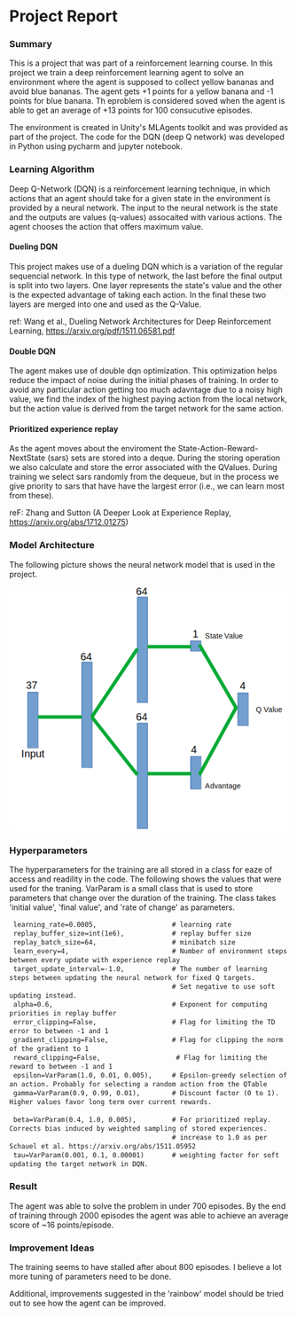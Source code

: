 # Project Report
### Summary
This is a project that was part of a reinforcement learning course.
In this project we train a deep reinforcement learning agent to solve an environment where the agent is supposed to 
collect yellow bananas and avoid blue bananas. The agent gets +1 points for a yellow banana and -1 points for 
blue banana. Th eproblem is considered soved when the agent is able to get an average of +13 points for 100 
consucutive episodes.  

The environment is created in Unity's MLAgents toolkit and was provided as part of the project. The code for 
the DQN (deep Q network) was developed in Python using pycharm and jupyter notebook.  
 
### Learning Algorithm
Deep Q-Network (DQN) is a reinforcement learning technique, in which actions that an agent should take for a given 
state in the environment is provided by a neural network. The input to the neural network is the state and 
the outputs are values (q-values) assocaited with various actions. 
The agent chooses the action that offers maximum value. 

#### Dueling DQN
This project makes use of a dueling DQN which is a variation of the regular sequencial network. 
In this type of network, the last before the final output is split into two layers.
One layer represents the state's value and the other is the expected advantage of taking each action. 
In the final these two layers are merged into one and used as the Q-Value.

ref: Wang et al., Dueling Network Architectures for Deep Reinforcement Learning, https://arxiv.org/pdf/1511.06581.pdf

#### Double DQN
The agent makes use of double dqn optimization. This optimization helps reduce the impact of noise during the 
initial phases of training. In order to avoid any particular action getting too much adavntage due to a 
noisy high value, we find the index of the highest paying action from the local network, but the action value is 
derived from the target network for the same action.        

#### Prioritized experience replay
As the agent moves about the enviroment the State-Action-Reward-NextState (sars) sets are stored into a deque. 
During the storing operation we also calculate and store the error associated with the QValues.
During training we select sars randomly from the dequeue, but in the process we give priority to sars that have
have the largest error (i.e., we can learn most from these).

reF: Zhang and Sutton (A Deeper Look at Experience Replay, https://arxiv.org/abs/1712.01275) 

### Model Architecture
The following picture shows the neural network model that is used in the project. 

![Model Architecture](model.png)   

### Hyperparameters
The hyperparameters for the training are all stored in a class for eaze of access and readility in the code. 
The following shows the values that were used for the traning. VarParam is a small class that is used to store 
parameters that change over the duration of the training. The class takes 'initial value', 'final value', 
and 'rate of change' as parameters.

     learning_rate=0.0005,                   # learning rate
     replay_buffer_size=int(1e6),            # replay buffer size
     replay_batch_size=64,                   # minibatch size
     learn_every=4,                          # Number of environment steps between every update with experience replay
     target_update_interval=-1.0,            # The number of learning steps between updating the neural network for fixed Q targets.
                                             # Set negative to use soft updating instead.
     alpha=0.6,                              # Exponent for computing priorities in replay buffer
     error_clipping=False,                   # Flag for limiting the TD error to between -1 and 1
     gradient_clipping=False,                # Flag for clipping the norm of the gradient to 1
     reward_clipping=False,                   # Flag for limiting the reward to between -1 and 1
     epsilon=VarParam(1.0, 0.01, 0.005),     # Epsilon-greedy selection of an action. Probably for selecting a random action from the QTable
     gamma=VarParam(0.9, 0.99, 0.01),        # Discount factor (0 to 1). Higher values favor long term over current rewards.

     beta=VarParam(0.4, 1.0, 0.005),         # For prioritized replay. Corrects bias induced by weighted sampling of stored experiences.
                                             # increase to 1.0 as per Schauel et al. https://arxiv.org/abs/1511.05952
     tau=VarParam(0.001, 0.1, 0.00001)       # weighting factor for soft updating the target network in DQN.


### Result
The agent was able to solve the problem in under 700 episodes. By the end of training through 2000 episodes the agent 
was able to achieve an average score of ~16 points/episode.

### Improvement Ideas
The training seems to have stalled after about 800 episodes. I believe a lot more tuning of parameters need
 to be done.
 
Additional, improvements suggested in the 'rainbow' model should be tried out to see how the agent can be improved. 
